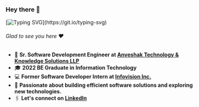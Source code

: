 ### Hey there :wave:

[![Typing SVG](https://readme-typing-svg.herokuapp.com?color=%2336BCF7&lines=I+am+Anushree+More.)](https://git.io/typing-svg)  
###### Glad to see you here :heart:

- 🏢 **Sr. Software Development Engineer at <a href="https://www.anveshak.com/">Anveshak Technology & Knowledge Solutions LLP</a>**  
- 🎓 **2022 BE Graduate in Information Technology**  
- 💻 **Former Software Developer Intern at <a href="https://www.infovision.com/">Infovision Inc.</a>**
- 🌱 **Passionate about building efficient software solutions and exploring new technologies.**
- 🖇 **Let's connect on <a href="https://www.linkedin.com/in/anushree-more-12112000">LinkedIn</a>**  
